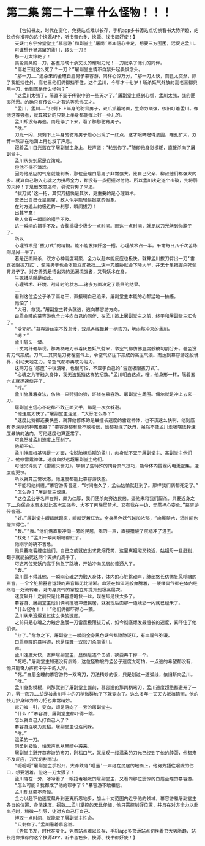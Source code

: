 # 第二集 第二十二章 什么怪物！！！
        【告知书友，时代在变化，免费站点难以长存，手机app多书源站点切换看书大势所趋，站长给你推荐的这个换源APP，听书音色多、换源、找书都好使！】
       天妖门东宁分堂堂主‘慕容游’和副堂主‘屠尚’原本信心十足，想要三方围困，活捉这孟川。
       可谁想仓皇逃窜的孟川，转头一刀！
       那一刀太惊艳了！
       美轮美奂的一刀，甚至形成十余丈长的耀眼刀光！一刀就杀了他们的同伴。
       “高老三就这么死了？一刀？”屠副堂主情不自禁升起畏惧念头。
       “那一刀……”追杀来的金瞳白眉男子慕容游，同样心惊万分，“那一刀太快，而且太突然，除了我能挡住外，高老三他们俩都挡不住。这个孟川，今年才十七岁！斩杀妖气外放的高老三都只用一刀，他到底是什么怪物？”
       “这孟川太强了，简直不亚于传说中的一些天才了。”屠副堂主感到心慌，孟川太强，强的匪夷所思。的确只有传说中才有这等恐怖天才。
       “孟川，孟川……”只剩下上半身的驼背男子，双爪抓着地面，生命力顽强，依旧盯着孟川。像他这等强者，就算被斩的只剩上半身都能撑上好一会儿的。
       孟川却没有再逃，而是停了下来，看了那那驼背男子。
       “噗。”
       刀光一闪，只剩下上半身的驼背男子眉心出现了一红点，这才眼睛瞪得滚圆，瞳孔扩大，双臂一软趴在地面上再也没了声息。
       跟着孟川目光落在了屠副堂主身上，轻声道：“轮到你了。”随即他身影模糊，直接杀向了屠副堂主。
       孟川从头到尾是在演戏。
       但他不得不演戏。
       因为他感应的气息就能判断，那位金瞳白眉男子非常强大，比自己父亲、柳叔他们都强大的多。就算自己融入心魂之力拼尽全力，都没有一点把握对付他。所以孟川决定逐个击破，先将弱的灭掉！于是他故意逃命，引驼背男子来追。
       ‘拔刀式’这一招，其实刀招快是其次，更重要的是心理战术。
       营造出自己仓皇逃窜，敌人似乎能轻易捉拿的假象。
       在对方追上的极近的一刹那，瞬间拔刀！
       出其不意！
       敌人会有一瞬间的措手不及。
       这一瞬间的措手不及，会耽搁极少极少一点时间。而这一点时间，就足以刀光劈到你脖子了。
       所以
       心理战术是‘拔刀式’的精髓。能不能发挥好这一招，心理战术占一半。平常每日八千次苦练则是另一半了。
       若是正面厮杀，双方心神高度凝聚，全力以赴本能反应也极快。就算孟川拔刀劈出一刀‘雷霆极限拔刀式’，驼背男子也会本能立即抵挡……这一刀威胁就会下降大半，并无十足把握杀死驼背男子了。对方终究是悟出势的无漏境强者，又有妖术在身。
       生死搏杀就是如此。
       心理战术、环境、战斗时的状态……诸多方面决定了最终的结果。
       ……
       看到这位孟公子杀了高老三，直接朝自己追来，屠副堂主本能的心都猛地一抽搐。
       他怕了！
       “大哥，救我。”屠副堂主转头就逃，逃向慕容游方向。
       白眉金瞳的慕容游也全力冲向自己的同伴，在孟川追上屠副堂主之前，终于和屠副堂主汇合了。
       “受死吧。”慕容游丝毫不敢怠慢，双爪各挥舞着一柄弯刀，劈向那冲来的孟川。
       “嗯？”
       孟川眉头一皱。
       十丈内纤毫毕现，那两柄弯刀带着灰色妖气劈来，令空气都仿佛豆腐般被切割分开。甚至没有刀气形成。刀气……其实是刀劈在空气上，令空气挤压下形成的高压气浪。而达到慕容游这般境界，引动天地之力，令空气都不再成为阻力。
       这两刀在‘感应’中很清晰，也很可怕，不亚于自己的‘雷霆极限拔刀式’。
       “心魂之力不融入身体，我无法抵挡这样的招数。”孟川明白这点，嗖，他身形一转，隔着五六丈就迅速绕开了。
       “呼。”
       孟川施展着身法，仿佛一只狩猎的狼，环绕在慕容游、屠副堂主周围。偶尔就是冲上去来一刀。
       屠副堂主信心不足都不敢正面交手，都是一次次躲避。
       “他速度太快了。”屠副堂主连道，“大哥怎么办？”
       “速度比我都还要快些，就算他修炼的是最擅长速度的雷霆神体，也不该这么快啊，他到底有多深厚的神魔根基？”慕容游都有些不敢相信，他都凝练了妖丹，虽然不像孟川走极端选择速度最快的法门。可他速度也算正常了。
       可竟然被孟川速度上压制了。
       他却不知。
       孟川神魔根基强是一方面，令脱胎境后期的孟川，肉身就不亚于屠副堂主、高副堂主他们了。他修雷霆神体，速度自然远超屠副堂主他们。
       可他又得到了《雷霆灭世刀》，学到了些特殊的肉身真气技巧，能令体内雷霆闪电更密集，速度能更快。
       所以就算正常状态，他速度都能比慕容游快些。
       “不能和他纠缠。”慕容游传音道，“时间拖久了，孟仙姑怕就赶到了。那样我们俩都死定了。”
       “怎么办？”屠副堂主说道。
       “这位孟公子名声在外，颇为仁厚，我们便杀向旁边民居。逼他来和我们厮杀。只要近身之下……你保命本事本就比高老三强些，大不了再施展禁术。又有我在一边，无需担心安危。”慕容游传音道。
       “好。”屠副堂主眼睛眯起来，眼睛泛着红光，全身黑色妖气越加浓郁，“施展禁术，短时间也能扛得住。”
       “轰。”“轰。”他们俩直接冲向一旁的民居，嘭的一声，直接撞破了院墙冲了进去。
       “找死！”孟川一瞬间眼睛都红了。
       他刚才的确不着急。
       他只要拖着缠住他们，自己之前就放出求救烟花筒，这里离祖宅又较近，姑祖母一旦赶到，翻手就能拍死这两个天妖门高手了。
       可这两位天妖门高手狗急了跳墙，开始冲向民居的普通人了。
       “轰。”
       孟川顾不得其他，一瞬间心魂之力融入身体，体内的心脏跳动声，肺部悠长仿佛狂风呼啸的声音，一个个脏腑器官运转的声音都无比清晰。血液在如江河般奔腾着，一缕缕真气都在体内经络每一处流转着。对肉身真气的掌控立即提升到极高层次。
       速度飙升！之前只是比慕容游略快一丝，现在却是快太多了。
       慕容游、屠副堂主他们俩刚撞墙冲进民居，就发现后面那一道残影一闪就已经来了。
       “什么怪物！！！”他们俩都吓得心一颤。
       孟川从来没爆发过这么快的速度。
       之前只是心魂之力融合施展一刀雷霆极限拔刀式，如今彻底爆发最擅长的速度，真吓住了他们俩。
       “拼了。”危急之下，屠副堂主一瞬间全身黑色妖气都隐隐泛红，有血腥气弥漫。
       白眉金瞳的慕容游，也是挥舞一双弯刀杀向孟川。
       咻。
       孟川速度太快，直奔屠副堂主，显然是逐个击破，欲要再干掉一个。
       “死吧。”屠副堂主知道没有后路，这位怪物般的孟公子速度太可怕，一点逃的希望都没有，他只能奋力挥劈中手中的大斧。
       “死。”白眉金瞳的慕容游的一双弯刀，刀法精妙的很，只是划过一道弧线，依旧斩向孟川。
       “噗。”
       孟川身影模糊，刹那就到了屠副堂主面前，慕容游的那两柄弯刀，孟川速度超绝都避开了一刀，另一弯刀……却是被孟川手中的刀稍微碰触了下就变向了。这么多年一天天去抵挡箭雨，他的快刀护身卸力的刀招也非常精妙。
       弯刀被一引，变向，却是落向了一旁的屠副堂主。
       “什么？”慕容游、屠副堂主都吓得一跳。
       怎么就自己人打自己人了？
       慕容游连收力变招，屠副堂主也连闪躲。
       “咻。”
       温柔的一刀。
       阴柔到极致，悄无声息从黑暗中袭来。
       屠副堂主避开慕容游的弯刀，刚松口气，就发现一缕温柔的刀光已经到了他的脖颈，他都来不及反应，刀光切割而过。
       “呃呃呃”屠副堂主手松开，大斧跌落‘哐当’一声砸在民居的地面上，他努力捂住喉咙的伤口，想要活着。但这一刀太狠了！
       孟川落在一旁，冰冷看了一眼捂着喉咙的屠副堂主，又看向那位震惊的白眉金瞳的慕容游。
       “怎么可能？我都成了他的帮手了？”慕容游不敢相信。
       孟川却丝毫不奇怪。
       全力以赴下他速度飙升到匪夷所思地步，加上十丈范围内近乎他的领域，慕容游和屠副堂主各自的位置、身法速度、招数……孟川掌控的无比仔细，他只需控制好位置，并且在对方全力以赴出招时，稍微一引导，让对方自己打自己。
       博取一点时间，就能取了屠副堂主性命。
       “只剩你了。”孟川看着慕容游。
       【告知书友，时代在变化，免费站点难以长存，手机app多书源站点切换看书大势所趋，站长给你推荐的这个换源APP，听书音色多、换源、找书都好使！】